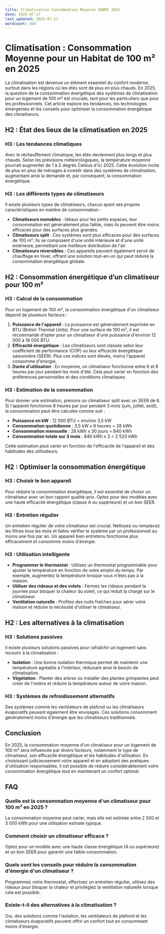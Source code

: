 ```yaml
---
title: Climatisation Consommation Moyenne 100M2 2025
date: 2025-07-27
last_updated: 2025-07-27
wordcount: 934
---
```


# Climatisation : Consommation Moyenne pour un Habitat de 100 m² en 2025

La climatisation est devenue un élément essentiel du confort moderne, surtout dans les régions où les étés sont de plus en plus chauds. En 2025, la question de la consommation énergétique des systèmes de climatisation pour un logement de 100 m² est cruciale, tant pour les particuliers que pour les professionnels. Cet article explore les tendances, les technologies émergentes et les conseils pour optimiser la consommation énergétique des climatiseurs.

## H2 : État des lieux de la climatisation en 2025

### H3 : Les tendances climatiques

Avec le réchauffement climatique, les étés deviennent plus longs et plus chauds. Selon les prévisions météorologiques, la température moyenne pourrait augmenter de 1 à 2 degrés Celsius d'ici 2025. Cette évolution incite de plus en plus de ménages à investir dans des systèmes de climatisation, augmentant ainsi la demande et, par conséquent, la consommation énergétique.

### H3 : Les différents types de climatiseurs

Il existe plusieurs types de climatiseurs, chacun ayant ses propres caractéristiques en matière de consommation :

- **Climatiseurs monobloc** : Idéaux pour les petits espaces, leur consommation est généralement plus faible, mais ils peuvent être moins efficaces pour des surfaces plus grandes.
- **Climatiseurs split** : Ces systèmes sont plus efficaces pour des surfaces de 100 m². Ils se composent d'une unité intérieure et d'une unité extérieure, permettant une meilleure distribution de l'air.
- **Climatiseurs réversibles** : Ces appareils peuvent également servir de chauffage en hiver, offrant une solution tout-en-un qui peut réduire la consommation énergétique globale.

## H2 : Consommation énergétique d’un climatiseur pour 100 m²

### H3 : Calcul de la consommation

Pour un logement de 100 m², la consommation énergétique d'un climatiseur dépend de plusieurs facteurs :

1. **Puissance de l'appareil** : La puissance est généralement exprimée en BTU (British Thermal Units). Pour une surface de 100 m², il est recommandé d'opter pour un climatiseur d'une puissance d'environ 12 000 à 18 000 BTU.
2. **Efficacité énergétique** : Les climatiseurs sont classés selon leur coefficient de performance (COP) ou leur efficacité énergétique saisonnière (SEER). Plus ces indices sont élevés, moins l'appareil consomme d'énergie.
3. **Durée d'utilisation** : En moyenne, un climatiseur fonctionne entre 6 et 8 heures par jour pendant les mois d'été. Cela peut varier en fonction des préférences personnelles et des conditions climatiques.

### H3 : Estimation de la consommation

Pour donner une estimation, prenons un climatiseur split avec un SEER de 6. Si l'appareil fonctionne 8 heures par jour pendant 3 mois (juin, juillet, août), la consommation peut être calculée comme suit :

- **Puissance en kW** : 12 000 BTU = environ 3,5 kW
- **Consommation quotidienne** : 3,5 kW x 8 heures = 28 kWh
- **Consommation mensuelle** : 28 kWh x 30 jours = 840 kWh
- **Consommation totale sur 3 mois** : 840 kWh x 3 = 2 520 kWh

Cette estimation peut varier en fonction de l'efficacité de l'appareil et des habitudes des utilisateurs.

## H2 : Optimiser la consommation énergétique

### H3 : Choisir le bon appareil

Pour réduire la consommation énergétique, il est essentiel de choisir un climatiseur avec un bon rapport qualité-prix. Optez pour des modèles avec une haute efficacité énergétique (classe A ou supérieure) et un bon SEER.

### H3 : Entretien régulier

Un entretien régulier de votre climatiseur est crucial. Nettoyez ou remplacez les filtres tous les mois et faites vérifier le système par un professionnel au moins une fois par an. Un appareil bien entretenu fonctionne plus efficacement et consomme moins d'énergie.

### H3 : Utilisation intelligente

- **Programmer le thermostat** : Utilisez un thermostat programmable pour ajuster la température en fonction de votre emploi du temps. Par exemple, augmentez la température lorsque vous n'êtes pas à la maison.
- **Utiliser des rideaux et des volets** : Fermez les rideaux pendant la journée pour bloquer la chaleur du soleil, ce qui réduit la charge sur le climatiseur.
- **Ventilation naturelle** : Profitez des nuits fraîches pour aérer votre maison et réduire la nécessité d'utiliser le climatiseur.

## H2 : Les alternatives à la climatisation

### H3 : Solutions passives

Il existe plusieurs solutions passives pour rafraîchir un logement sans recourir à la climatisation :

- **Isolation** : Une bonne isolation thermique permet de maintenir une température agréable à l'intérieur, réduisant ainsi le besoin de climatisation.
- **Végétation** : Planter des arbres ou installer des plantes grimpantes peut créer de l'ombre et réduire la température autour de votre maison.

### H3 : Systèmes de refroidissement alternatifs

Des systèmes comme les ventilateurs de plafond ou les climatiseurs évaporatifs peuvent également être envisagés. Ces solutions consomment généralement moins d'énergie que les climatiseurs traditionnels.

## Conclusion

En 2025, la consommation moyenne d'un climatiseur pour un logement de 100 m² sera influencée par divers facteurs, notamment le type de climatiseur, son efficacité énergétique et les habitudes d'utilisation. En choisissant judicieusement votre appareil et en adoptant des pratiques d'utilisation responsables, il est possible de réduire considérablement votre consommation énergétique tout en maintenant un confort optimal.

## FAQ

### Quelle est la consommation moyenne d'un climatiseur pour 100 m² en 2025 ?

La consommation moyenne peut varier, mais elle est estimée entre 2 500 et 3 000 kWh pour une utilisation estivale typique.

### Comment choisir un climatiseur efficace ?

Optez pour un modèle avec une haute classe énergétique (A ou supérieure) et un bon SEER pour garantir une faible consommation.

### Quels sont les conseils pour réduire la consommation d'énergie d'un climatiseur ?

Programmez votre thermostat, effectuez un entretien régulier, utilisez des rideaux pour bloquer la chaleur et privilégiez la ventilation naturelle lorsque cela est possible.

### Existe-t-il des alternatives à la climatisation ?

Oui, des solutions comme l'isolation, les ventilateurs de plafond et les climatiseurs évaporatifs peuvent offrir un confort tout en consommant moins d'énergie.